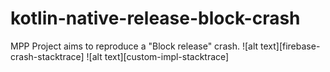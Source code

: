 # kotlin-native-release-block-crash
MPP Project aims to reproduce a "Block release" crash. 
![alt text][firebase-crash-stacktrace]
![alt text][custom-impl-stacktrace]
